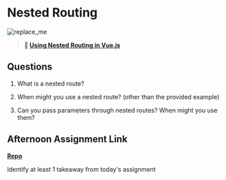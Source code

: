 # Nested Routing

![replace_me](https://codeworks.blob.core.windows.net/public/assets/img/illustrations/placeholder.svg)

> **📖 [Using Nested Routing in Vue.js](https://codeworksacademy.com/fs-student-guide/resources/wk6/04-Child-Routes)**

## Questions

1. What is a nested route?

2. When might you use a nested route? (other than the provided example)

3. Can you pass parameters through nested routes? When might you use them?

## Afternoon Assignment Link

**[Repo](https://github.com/JustinCarpenter2020/<ASSIGNMENT_REPO>)**

Identify at least 1 takeaway from today's assignment
